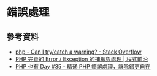 # 錯誤處理

## 參考資料
* [php - Can I try/catch a warning? - Stack Overflow](https://stackoverflow.com/questions/1241728/can-i-try-catch-a-warning)
* [PHP 完善的 Error / Exception 的捕獲與處理 | 程式前沿](https://codertw.com/%E7%A8%8B%E5%BC%8F%E8%AA%9E%E8%A8%80/104912/)
* [PHP 也有 Day #35 - 精通 PHP 錯誤處理，讓除錯更自在](https://www.slideshare.net/asika32764/php-day-35-php)
